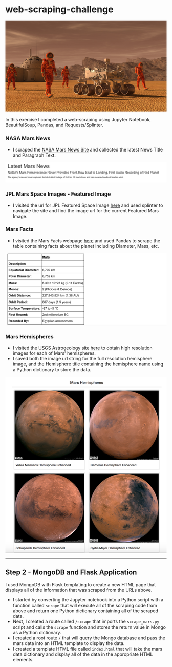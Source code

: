 # web-scraping-challenge

![mars photo](Images/mars.png)

In this exercise I completed a web-scraping using Jupyter Notebook, BeautifulSoup, Pandas, and Requests/Splinter.

### NASA Mars News

- I scraped the [NASA Mars News Site](https://mars.nasa.gov/news/) and collected the latest News Title and Paragraph Text. 

![news](Images/news.png)

### JPL Mars Space Images - Featured Image

- I visited the url for JPL Featured Space Image [here](https://data-class-jpl-space.s3.amazonaws.com/JPL_Space/index.html) and used splinter to navigate the site and find the image url for the  current Featured Mars Image.

### Mars Facts

- I visited the Mars Facts webpage [here](https://space-facts.com/mars/) and used Pandas to scrape the table containing facts about the planet including Diameter, Mass, etc.

![mars facts](Images/marsfacts.png)

### Mars Hemispheres

- I visited the USGS Astrogeology site [here](https://astrogeology.usgs.gov/search/results?q=hemisphere+enhanced&k1=target&v1=Mars) to obtain high resolution images for each of Mars' hemispheres.
- I saved both the image url string for the full resolution hemisphere  image, and the Hemisphere title containing the hemisphere name using a Python dictionary to store the data.

![quad](Images/quad.png)

------

## 

## Step 2 - MongoDB and Flask Application

I used MongoDB with Flask templating to create a new HTML page that  displays all of the information that was scraped from the URLs above.

- I started by converting the Jupyter notebook into a Python script with a function called `scrape` that will execute all of the scraping code from above and return one Python dictionary containing all of the scraped data.
- Next, I created a route called `/scrape` that imports the `scrape_mars.py` script and calls the `scrape` function and stores the return value in Mongo as a Python dictionary.
- I created a root route `/` that will query the Mongo database and pass the mars data into an HTML template to display the data.
- I created a template HTML file called `index.html` that will  take the mars data dictionary and display all of the data in the  appropriate HTML elements. 